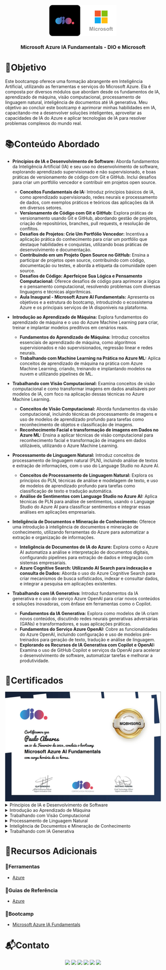 <div align="center">
  <img height="100px" src="assets/empresas_logo.png" alt="Logo da DIO e da Microsoft" />
  <h3 align="center">Microsoft Azure IA Fundamentals - DIO e Microsoft</h3>
</div>

# 🎯Objetivo
Este bootcampp oferece uma formação abrangente em Inteligência Artificial, utilizando as ferramentas e serviços do Microsoft Azure. Ela é composta por diversos módulos que abordam desde os fundamentos de IA, aprendizado de máquina, visão computacional, processamento de linguagem natural, inteligência de documentos até IA generativa. Meu objetivo ao concluir este bootcamp é aprimorar minhas habilidades em IA, capacitando-me a desenvolver soluções inteligentes, aproveitar as capacidades de IA do Azure e aplicar tecnologias de IA para resolver problemas complexos do mundo real.

# 📚Conteúdo Abordado
  * **Princípios de IA e Desenvolvimento de Software:** Aborda fundamentos da Inteligência Artificial (IA) e seu uso no desenvolvimento de software, explorando aprendizado supervisionado e não supervisionado, e boas práticas de versionamento de código com Git e GitHub. Inclui desafios para criar um portfólio vencedor e contribuir em projetos open source.
    - **Conceitos Fundamentais de IA:** Introduz princípios básicos de IA, como aprendizado supervisionado, redes neurais e processamento de dados, com exemplos práticos e teóricos das aplicações da IA em diversos setores.
    - **Versionamento de Código com Git e GitHub:** Explora práticas de versionamento usando Git e GitHub, abordando gestão de projetos, criação de repositórios, branches, pull requests, e resolução de conflitos.
    - **Desafios de Projetos: Crie Um Portfólio Vencedor:** Incentiva a aplicação prática do conhecimento para criar um portfólio que destaque habilidades e conquistas, utilizando boas práticas de desenvolvimento e documentação.
    - **Contribuindo em um Projeto Open Source no GitHub:** Ensina a participar de projetos open source, contribuindo com código, documentação ou testes, e aborda a etiqueta da comunidade open source.
    - **Desafios de Código: Aperfeiçoe Sua Lógica e Pensamento Computacional:** Oferece desafios de código para aprimorar a lógica e o pensamento computacional, resolvendo problemas com diversas linguagens e técnicas algorítmicas.
    - **Aula Inaugural - Microsoft Azure AI Fundamentals:** Apresenta os objetivos e a estrutura do bootcamp, introduzindo o ecossistema Azure e os principais serviços de IA disponíveis na plataforma.

  * **Introdução ao Aprendizado de Máquina:** Explora fundamentos do aprendizado de máquina e o uso do Azure Machine Learning para criar, treinar e implantar modelos preditivos em cenários reais.
    - **Fundamentos do Aprendizado de Máquina:** Introduz conceitos essenciais de aprendizado de máquina, como algoritmos supervisionados e não supervisionados, regressão linear e redes neurais.
    - **Trabalhando com Machine Learning na Prática no Azure ML:** Aplica conceitos de aprendizado de máquina na prática com Azure Machine Learning, criando, treinando e implantando modelos na nuvem e utilizando pipelines de ML.

  * **Trabalhando com Visão Computacional:** Examina conceitos de visão computacional e como transformar imagens em dados analisáveis por modelos de IA, com foco na aplicação dessas técnicas no Azure Machine Learning.
    - **Conceitos de Visão Computacional:** Aborda fundamentos da visão computacional, incluindo técnicas de processamento de imagens e uso de modelos de aprendizado profundo para tarefas como reconhecimento de objetos e classificação de imagens.
    - **Reconhecimento Facial e transformação de imagens em Dados no Azure ML:** Ensina a aplicar técnicas de visão computacional para reconhecimento facial e transformação de imagens em dados utilizáveis, utilizando o Azure Machine Learning.

  * **Processamento de Linguagem Natural:** Introduz conceitos de processamento de linguagem natural (PLN), incluindo análise de textos e extração de informações, com o uso do Language Studio no Azure AI.
    - **Conceitos de Processamento de Linguagem Natural:** Explora os princípios do PLN, técnicas de análise e modelagem de texto, e uso de modelos de aprendizado profundo para tarefas como classificação de texto e tradução automática.
    - **Análise de Sentimentos com Language Studio no Azure AI:** Aplica técnicas de PLN para análise de sentimentos, usando o Language Studio do Azure AI para classificar sentimentos e integrar essas análises em aplicações empresariais.

  * **Inteligência de Documentos e Mineração de Conhecimento:** Oferece uma introdução à inteligência de documentos e mineração de conhecimento, utilizando ferramentas do Azure para automatizar a extração e organização de informações.
    - **Inteligência de Documentos de IA do Azure:** Explora como o Azure AI automatiza a análise e interpretação de documentos digitais, configurando pipelines para extração de dados e integração com sistemas empresariais.
    - **Azure Cognitive Search: Utilizando AI Search para indexação e consulta de Dados:** Aborda o uso do Azure Cognitive Search para criar mecanismos de busca sofisticados, indexar e consultar dados, e integrar a pesquisa em aplicações existentes.

  * **Trabalhando com IA Generativa:** Introduz fundamentos da IA generativa e o uso do serviço Azure OpenAI para criar novos conteúdos e soluções inovadoras, com ênfase em ferramentas como o Copilot.
    - **Fundamentos da IA Generativa:** Explora como modelos de IA criam novos conteúdos, discutindo redes neurais generativas adversárias (GANs) e transformadores, e suas aplicações práticas.
    - **Fundamentos do Serviço Azure OpenAI:** Cobre as funcionalidades do Azure OpenAI, incluindo configuração e uso de modelos pré-treinados para geração de texto, tradução e análise de linguagem.
    - **Explorando os Recursos de IA Generativa com Copilot e OpenAI:** Examina o uso de GitHub Copilot e serviços da OpenAI para acelerar o desenvolvimento de software, automatizar tarefas e melhorar a produtividade.

# 🏅Certificados
<img src="assets/certificado.jpg" alt="Certificado do Curso">

<details>
  <summary>Princípios de IA e Desenvolvimento de Software</summary>

  <img src="assets/certificado_principios_de_IA_e_desenvolvimento_de_software.jpg" alt="Certificado Princípios de IA e Desenvolvimento de Software">

  <details>
    <summary>Conceitos Fundamentais de IA</summary>
    <img src="assets/certificado_conceitos_fundamentais_de_ia.jpg" alt="Certificado Conceitos Fundamentais de IA">
  </details>

  <details>
    <summary>Versionamento de Código com Git e GitHub</summary>
    <img src="assets/certificado_versionamento_de_codigo_com_git_e_github.jpg" alt="Certificado Versionamento de Código com Git e GitHub">
  </details>

  <details>
    <summary>Desafios de Projeto: Crie Um Portfólio Vencedor</summary>
    <img src="assets/certificado_crie_um_portfolio_vencedor.jpg" alt="Certificado Desafios de Projeto: Crie Um Portfólio Vencedor">
  </details>

  <details>
    <summary>Contribuindo em um Projeto Open Source no GitHub</summary>
    <img src="assets/certificado_contribuindo_em_um_projeto_open_source_no_github.jpg" alt="Certificado Contribuindo em um Projeto Open Source no GitHub">
  </details>

  <details>
    <summary>Desafios de Código: Aperfeiçoe Sua Lógica e Pensamento Computacional</summary>
    <img src="assets/certificado_aperfeicoe_sua_logica_e_pensamento_computacional.jpg" alt="Certificado Desafios de Código: Aperfeiçoe Sua Lógica e Pensamento Computacional">
  </details>

  <details>
    <summary>Aula Inaugural - Microsoft Azure AI Fundamentals</summary>
    <img src="assets/certificado_aula_inaugural_microsoft_azure_ia_fundamentals.jpg" alt="Certificado Aula Inaugural - Microsoft Azure AI Fundamentals">
  </details>
</details>

<details>
  <summary>Introdução ao Aprendizado de Máquina</summary>
  <img src="assets/certificado_introducao_ao_aprendizado_de_maquina.jpg" alt="Certificado Introdução ao Aprendizado de Máquina">

  <details>
    <summary>Fundamentos do Aprendizado de Máquina</summary>
    <img src="assets/certificado_fundamentos_do_aprendizado_de_maquina.jpg" alt="Certificado Fundamentos do Aprendizado de Máquina">
  </details>

  <details>
    <summary>Trabalhando com Machine Learning na Prática no Azure ML</summary>
    <img src="assets/certificado_trabalhando_com_machine_learning_na_pratica_no_azure_ml.jpg" alt="Certificado Trabalhando com Machine Learning na Prática no Azure ML">
  </details>
</details>

<details>
  <summary>Trabalhando com Visão Computacional</summary>
  <img src="assets/certificado_trabalhando_com_visao_computacional.jpg" alt="Certificado Trabalhando com Visão Computacional">

  <details>
    <summary>Conceitos de Visão Computacional</summary>
    <img src="assets/certificado_conceitos_de_visao_computacional.jpg" alt="Certificado Conceitos de Visão Computacional">
  </details>

  <details>
    <summary>Reconhecimento Facial e transformação de imagens em Dados no Azure ML</summary>
    <img src="assets/certificado_reconhecimento_facial_e_transformacao_de_imagens_em_dados_no_azure_ml.jpg" alt="Certificado Reconhecimento Facial e transformação de imagens em Dados no Azure ML">
  </details>
</details>

<details>
  <summary>Processamento de Linguagem Natural</summary>
  <img src="assets/certificado_processamento_de_linguagem_natural.jpg" alt="Certificado Processamento de Linguagem Natural">

  <details>
    <summary>Conceitos de Processamento de Linguagem Natural</summary>
    <img src="assets/certificado_conceitos_de_processamento_de_linguagem_natural.jpg" alt="Certificado Conceitos de Processamento de Linguagem Natural">
  </details>

  <details>
    <summary>Análise de Sentimentos com Language Studio no Azure AI</summary>
    <img src="assets/certificado_analise_de_sentimento_com_language_studio_no_azure_ia.jpg" alt="Certificado Análise de Sentimentos com Language Studio no Azure AI">
  </details>
</details>

<details>
  <summary>Inteligência de Documentos e Mineração de Conhecimento</summary>
  <img src="assets/certificado_inteligencia_de_documentos_e_mineracao_de_conhecimento.jpg" alt="Certificado Inteligência de Documentos e Mineração de Conhecimento">

  <details>
    <summary>Inteligência de Documentos de IA do Azure</summary>
    <img src="assets/certificado_inteligencia_de_documentos_de_ia_do_azure.jpg" alt="Certificado Inteligência de Documentos de IA do Azure">
  </details>

  <details>
    <summary>Azure Cognitive Search: Utilizando AI Search para indexação e consulta de Dados</summary>
    <img src="assets/certificado_azure_cognitive_search_utilizando_ai_search_para_indexacao_e_consulta_de_dados.jpg" alt="Certificado Azure Cognitive Search: Utilizando AI Search para indexação e consulta de Dados">
  </details>
</details>

<details>
  <summary>Trabalhando com IA Generativa</summary>
  <img src="assets/certificado_trabalhando_com_ia_generativa.jpg" alt="Certificado Trabalhando com IA Generativa">

  <details>
    <summary>Fundamentos da IA Generativa</summary>
    <img src="assets/certificado_fundamentos_da_ia_generativa.jpg" alt="Certificado Fundamentos da IA Generativa">
  </details>

  <details>
    <summary>Fundamentos do Serviço Azure OpenAI</summary>
    <img src="assets/certificado_fundamentos_do_servico_azure_openai.jpg" alt="Certificado Fundamentos do Serviço Azure OpenAI">
  </details>

  <details>
    <summary>Explorando os Recursos de IA Generativa com Copilot e OpenAI</summary>
    <img src="assets/certificado_explorando_os_recursos_de_ia_generativa_com_copilot_e_openai.jpg" alt="Certificado Explorando os Recursos de IA Generativa com Copilot e OpenAI">
  </details>
</details>

# 🔗Recursos Adicionais
### 🔧Ferramentas
  - <a href="https://portal.azure.com">Azure</a>

### 📖Guias de Referência
  - <a href="https://learn.microsoft.com/pt-br/azure/?product=popular">Azure</a>

### 📎Bootcamp
  - <a href="https://web.dio.me/track/microsoft-azure-ai-fundamentals">Microsoft Azure IA Fundamentals</a>

# 📬Contato
<div align="center"> 
  <a href="https://github.com/Paulo-Alvares"><img src="https://img.shields.io/badge/GitHub-000000?style=for-the-badge&logo=github&logoColor=white"></a>
  <a href = "mailto:pauloalvares66@gmail.com"><img src="https://img.shields.io/badge/Gmail-D14836?style=for-the-badge&logo=gmail&logoColor=white"></a>
  <a href="https://www.linkedin.com/in/paulo-alvares/"><img src="https://img.shields.io/badge/-LinkedIn-%230077B5?style=for-the-badge&logo=linkedin&logoColor=white"></a> 
  <a href="https://www.instagram.com/paulo_10111/"><img src="https://img.shields.io/badge/-Instagram-%23E4405F?style=for-the-badge&logo=instagram&logoColor=white"></a>
  <a href="https://www.facebook.com/paulogabriel.alvares"><img src="https://img.shields.io/badge/Facebook-1877F2?style=for-the-badge&logo=facebook&logoColor=white"></a>
  <a href="https://codepen.io/Poulos-Alvares"><img src="https://img.shields.io/badge/Codepen-000000?style=for-the-badge&logo=codepen&logoColor=white"></a>
</div>

